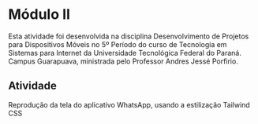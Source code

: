 # Módulo II

Esta atividade foi desenvolvida na disciplina Desenvolvimento de Projetos para Dispositivos Móveis no 5º Período do curso de Tecnologia em Sistemas para Internet da Universidade Tecnológica Federal do Paraná. Campus Guarapuava, ministrada pelo Professor Andres Jessé Porfirio.

## Atividade

Reprodução da tela do aplicativo WhatsApp, usando a estilização Tailwind CSS

